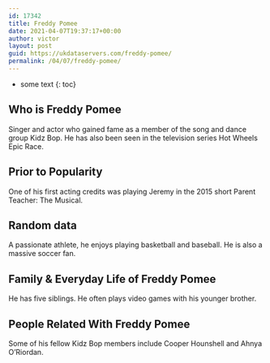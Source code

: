 ```yaml
---
id: 17342
title: Freddy Pomee
date: 2021-04-07T19:37:17+00:00
author: victor
layout: post
guid: https://ukdataservers.com/freddy-pomee/
permalink: /04/07/freddy-pomee/
---
```


* some text
{: toc}


## Who is Freddy Pomee



Singer and actor who gained fame as a member of the song and dance group Kidz Bop. He has also been seen in the television series Hot Wheels Epic Race.

                
                
                
## Prior to Popularity



One of his first acting credits was playing Jeremy in the 2015 short Parent Teacher: The Musical. 

                
                
                
## Random data



A passionate athlete, he enjoys playing basketball and baseball. He is also a massive soccer fan. 

                
                
                
## Family & Everyday Life of Freddy Pomee



He has five siblings. He often plays video games with his younger brother. 

                
                
                
## People Related With Freddy Pomee



Some of his fellow Kidz Bop members include Cooper Hounshell and Ahnya O&#8217;Riordan. 

                
              
            
          
          
          